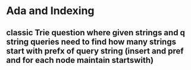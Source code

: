 # Ada and Indexing
## classic Trie question where given strings and q string queries need to find how many strings start with prefx of query string  (insert and pref and for each node maintain startswith)
